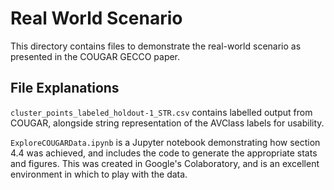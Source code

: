 # Real World Scenario

This directory contains files to demonstrate the real-world scenario
as presented in the COUGAR GECCO paper.

## File Explanations

`cluster_points_labeled_holdout-1_STR.csv` contains labelled output from
COUGAR, alongside string representation of the AVClass labels for usability.

`ExploreCOUGARData.ipynb` is a Jupyter notebook demonstrating how section
4.4 was achieved, and includes the code to generate the appropriate stats
and figures. This was created in Google's Colaboratory, and is an excellent
environment in which to play with the data.
